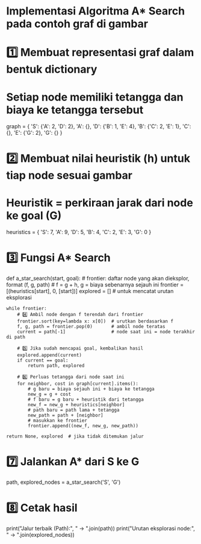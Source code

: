 # Implementasi Algoritma A* Search pada contoh graf di gambar

# 1️⃣ Membuat representasi graf dalam bentuk dictionary
#    Setiap node memiliki tetangga dan biaya ke tetangga tersebut
graph = {
    'S': {'A': 2, 'D': 2},
    'A': {},
    'D': {'B': 1, 'E': 4},
    'B': {'C': 2, 'E': 1},
    'C': {},
    'E': {'G': 2},
    'G': {}
}

# 2️⃣ Membuat nilai heuristik (h) untuk tiap node sesuai gambar
#    Heuristik = perkiraan jarak dari node ke goal (G)
heuristics = {
    'S': 7,
    'A': 9,
    'D': 5,
    'B': 4,
    'C': 2,
    'E': 3,
    'G': 0
}

# 3️⃣ Fungsi A* Search
def a_star_search(start, goal):
    # frontier: daftar node yang akan dieksplor, format (f, g, path)
    # f = g + h, g = biaya sebenarnya sejauh ini
    frontier = [(heuristics[start], 0, [start])]
    explored = []  # untuk mencatat urutan eksplorasi

    while frontier:
        # 4️⃣ Ambil node dengan f terendah dari frontier
        frontier.sort(key=lambda x: x[0])  # urutkan berdasarkan f
        f, g, path = frontier.pop(0)       # ambil node teratas
        current = path[-1]                 # node saat ini = node terakhir di path

        # 5️⃣ Jika sudah mencapai goal, kembalikan hasil
        explored.append(current)
        if current == goal:
            return path, explored

        # 6️⃣ Perluas tetangga dari node saat ini
        for neighbor, cost in graph[current].items():
            # g baru = biaya sejauh ini + biaya ke tetangga
            new_g = g + cost
            # f baru = g baru + heuristik dari tetangga
            new_f = new_g + heuristics[neighbor]
            # path baru = path lama + tetangga
            new_path = path + [neighbor]
            # masukkan ke frontier
            frontier.append((new_f, new_g, new_path))

    return None, explored  # jika tidak ditemukan jalur

# 7️⃣ Jalankan A* dari S ke G
path, explored_nodes = a_star_search('S', 'G')

# 8️⃣ Cetak hasil
print("Jalur terbaik (Path):", " -> ".join(path))
print("Urutan eksplorasi node:", " -> ".join(explored_nodes))
